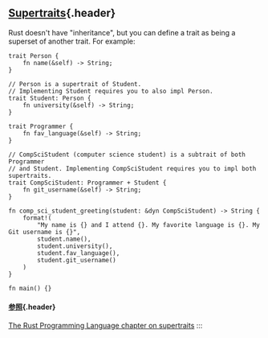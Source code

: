 ## [Supertraits](#supertraits){.header}

Rust doesn\'t have \"inheritance\", but you can define a trait as being
a superset of another trait. For example:

    trait Person {
        fn name(&self) -> String;
    }

    // Person is a supertrait of Student.
    // Implementing Student requires you to also impl Person.
    trait Student: Person {
        fn university(&self) -> String;
    }

    trait Programmer {
        fn fav_language(&self) -> String;
    }

    // CompSciStudent (computer science student) is a subtrait of both Programmer 
    // and Student. Implementing CompSciStudent requires you to impl both supertraits.
    trait CompSciStudent: Programmer + Student {
        fn git_username(&self) -> String;
    }

    fn comp_sci_student_greeting(student: &dyn CompSciStudent) -> String {
        format!(
            "My name is {} and I attend {}. My favorite language is {}. My Git username is {}",
            student.name(),
            student.university(),
            student.fav_language(),
            student.git_username()
        )
    }

    fn main() {}

#### [参照](#参照){.header}

[The Rust Programming Language chapter on
supertraits](https://doc.rust-lang.org/book/ch19-03-advanced-traits.html#using-supertraits-to-require-one-traits-functionality-within-another-trait)
:::

